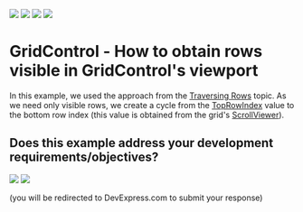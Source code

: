 <!-- default badges list -->
![](https://img.shields.io/endpoint?url=https://codecentral.devexpress.com/api/v1/VersionRange/128647777/21.1.5%2B)
[![](https://img.shields.io/badge/Open_in_DevExpress_Support_Center-FF7200?style=flat-square&logo=DevExpress&logoColor=white)](https://supportcenter.devexpress.com/ticket/details/E3138)
[![](https://img.shields.io/badge/📖_How_to_use_DevExpress_Examples-e9f6fc?style=flat-square)](https://docs.devexpress.com/GeneralInformation/403183)
[![](https://img.shields.io/badge/💬_Leave_Feedback-feecdd?style=flat-square)](#does-this-example-address-your-development-requirementsobjectives)
<!-- default badges end -->
# GridControl - How to obtain rows visible in GridControl's viewport


<p>In this example, we used the approach from the <a href="https://documentation.devexpress.com/WPF/6122/Controls-and-Libraries/Data-Grid/Focus-and-Navigation/Traversing-Rows">Traversing Rows</a> topic. As we need only visible  rows, we create a cycle from the <a href="https://documentation.devexpress.com/#wpf/DevExpressXpfGridDataViewBase_TopRowIndextopic">TopRowIndex</a> value to the bottom row index (this value is obtained from the grid's <a href="https://docs.microsoft.com/en-us/dotnet/api/system.windows.controls.scrollviewer">ScrollViewer</a>).

<br/>


<!-- feedback -->
## Does this example address your development requirements/objectives?

[<img src="https://www.devexpress.com/support/examples/i/yes-button.svg"/>](https://www.devexpress.com/support/examples/survey.xml?utm_source=github&utm_campaign=wpf-data-grid-obtain-rows-visible-on-screen&~~~was_helpful=yes) [<img src="https://www.devexpress.com/support/examples/i/no-button.svg"/>](https://www.devexpress.com/support/examples/survey.xml?utm_source=github&utm_campaign=wpf-data-grid-obtain-rows-visible-on-screen&~~~was_helpful=no)

(you will be redirected to DevExpress.com to submit your response)
<!-- feedback end -->
